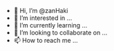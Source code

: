 - 👋 Hi, I’m @zanHaki
- 👀 I’m interested in ...
- 🌱 I’m currently learning ...
- 💞️ I’m looking to collaborate on ...
- 📫 How to reach me ...

<!---
zanHaki/zanHaki is a ✨ special ✨ repository because its `README.md` (this file) appears on your GitHub profile.
You can click the Preview link to take a look at your changes.
--->

